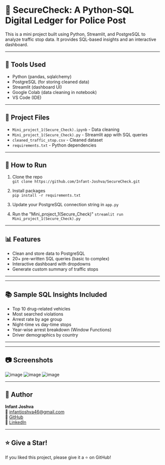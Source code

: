 
# 🚓 SecureCheck: A Python-SQL Digital Ledger for Police Post

This is a mini project built using Python, Streamlit, and PostgreSQL to analyze traffic stop data. It provides SQL-based insights and an interactive dashboard.

---

## 🔧 Tools Used

- Python (pandas, sqlalchemy)
- PostgreSQL (for storing cleaned data)
- Streamlit (dashboard UI)
- Google Colab (data cleaning in notebook)
- VS Code (IDE)

---

## 📂 Project Files

- `Mini_project_1(Secure_Check).ipynb` - Data cleaning
- `Mini_project_1(Secure_Check).py` - Streamlit app with SQL queries
- `cleaned_traffic_stop.csv` - Cleaned dataset
- `requirements.txt` - Python dependencies

---

## 🚀 How to Run

1. Clone the repo  
   `git clone https://github.com/Infant-Joshva/SecureCheck.git`

2. Install packages  
   `pip install -r requirements.txt`

3. Update your PostgreSQL connection string in `app.py`

4. Run the "Mini_project_1(Secure_Check)"
   `streamlit run Mini_project_1(Secure_Check).py`

---

## 📊 Features

- Clean and store data to PostgreSQL
- 20+ pre-written SQL queries (basic to complex)
- Interactive dashboard with dropdowns
- Generate custom summary of traffic stops

---

---

## 📚 Sample SQL Insights Included

- Top 10 drug-related vehicles
- Most searched violations
- Arrest rate by age group
- Night-time vs day-time stops
- Year-wise arrest breakdown (Window Functions)
- Driver demographics by country

---

---

## 📷 Screenshots

![image](https://github.com/user-attachments/assets/b4004bae-5f09-4986-bdae-2ee842efcb29)
![image](https://github.com/user-attachments/assets/8c9f5aff-0368-444e-bada-c5ef300d3614)
![image](https://github.com/user-attachments/assets/ed958f30-9a57-476b-b3bb-c2182ec69ab4)

---

## 👤 Author

**Infant Joshva**  
📧 infantjoshva46@gmail.com  
🐙 [GitHub](https://github.com/Infant-Joshva)  
🔗 [LinkedIn](https://www.linkedin.com/in/infant-joshva)

---

## ⭐ Give a Star!

If you liked this project, please give it a ⭐ on GitHub!
